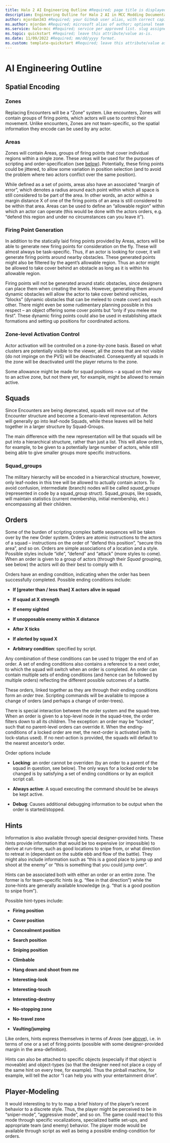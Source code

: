 ```yaml
---
title: Halo 2 AI Engineering Outline #Required; page title is displayed in search results. Include the brand.
description: Engineering Outline for Halo 2 AI in MCC Modding Documentation. #Required; article description that is displayed in search results. 
author: mjordan343 #Required; your GitHub user alias, with correct capitalization.
ms.author: mjordan #Required; microsoft alias of author; optional team alias.
ms.service: halo-mcc #Required; service per approved list. slug assigned by ACOM.
ms.topic: quickstart #Required; leave this attribute/value as-is.
ms.date: 11/09/2022 #Required; mm/dd/yyyy format.
ms.custom: template-quickstart #Required; leave this attribute/value as-is.
---
```


# AI Engineering Outline

## Spatial Encoding

### Zones

Replacing Encounters will be a “Zone” system. Like encounters, Zones will contain groups of firing points, which actors will use to control their movement. Unlike encounters, Zones are not team-specific, so the spatial information they encode can be used by any actor.

### Areas

Zones will contain Areas, groups of firing points that cover individual regions within a single zone. These areas will be used for the purposes of scripting and order-specification (see [below](#orders)). Potentially, these firing points could be jittered, to allow some variation in position selection (and to avoid the problem where two actors conflict over the same position).

While defined as a set of points, areas also have an associated “margin of error”, which denotes a radius around each point within which all space is still considered to be part of the area. In other words, an actor within a margin distance X of one of the firing points of an area is still considered to be within that area. Areas can be used to define an “allowable region” within which an actor can operate (this would be done with the actors orders, e.g. “defend this region and under no circumstances can you leave it”).

### Firing Point Generation

In addition to the statically laid firing points provided by Areas, actors will be able to generate new firing points for consideration on the fly. These will almost always be task-specific. Thus, if an actor is looking for cover, it will generate firing points around nearby obstacles. These generated points might also be filtered by the agent’s allowable region. Thus an actor might be allowed to take cover behind an obstacle as long as it is within his allowable region.

Firing points will not be generated around static obstacles, since designers can place them when creating the levels. However, generating them around dynamic obstacles will allow the actor to take cover behind vehicles, “blocks” (dynamic obstacles that can be meleed to create cover) and each other. There might even be some rudimentary planning possible in this respect – an object offering some cover points but “only if you melee me first”. These dynamic firing points could also be used in establishing attack formations and setting up positions for coordinated actions.

### Zone-level Activation Control

Actor activation will be controlled on a zone-by-zone basis. Based on what clusters are potentially visible to the viewer, all the zones that are not visible (do not impinge on the PVS) will be deactivated. Consequently all squads in the zone will be deactivated until the player returns to the zone.

Some allowance might be made for squad positions – a squad on their way to an active zone, but not there yet, for example, might be allowed to remain active.

## Squads

Since Encounters are being deprecated, squads will move out of the Encounter structure and become a Scenario-level representation. Actors will generally go into leaf-node Squads, while these leaves will be held together in a larger structure by Squad-Groups.

The main difference with the new representation will be that squads will be put into a hierarchical structure, rather than just a list. This will allow orders, for example, to be given to a potentially large number of actors, while still being able to give smaller groups more specific instructions.

### Squad_groups

The military hierarchy will be encoded in a hierarchical structure, however, only leaf-nodes in this tree will be allowed to actually contain actors. To avoid confusion, intermediate (branch) nodes will be called *squad_groups* (represented in code by a squad_group struct). Squad_groups, like squads, will maintain statistics (current membership, initial membership, etc.) encompassing all their children.

## Orders

Some of the burden of scripting complex battle sequences will be taken over by the new Order system. Orders are atomic instructions to the actors of a squad – instructions on the order of “defend this position”, “secure this area”, and so on. Orders are simple associations of a location and a style. Possible styles include “idle”, “defend” and “attack” (more styles to come). When an order is given to a group of actors (through their *Squad* grouping, see below) the actors will do their best to comply with it.

Orders have an ending condition, indicating when the order has been successfully completed. Possible ending conditions include:

- **If [greater than / less than] X actors alive in squad**

- **If squad at X strength**

- **If enemy sighted**

- **If unopposable enemy within X distance**

- **After X ticks**

- **If alerted by squad X**

- **Arbitrary condition**: specified by script.

Any combination of these conditions can be used to trigger the end of an order. A set of ending conditions also contains a reference to a next order, to which the squad will switch when an order is completed. An order can contain multiple sets of ending conditions (and hence can be followed by multiple orders) reflecting the different possible outcomes of a battle.

These orders, linked together as they are through their ending conditions form an *order tree*. Scripting commands will be available to impose a change of orders (and perhaps a change of order-trees).

There is special interaction between the order system and the squad-tree. When an order is given to a top-level node in the squad-tree, the order filters down to all its children. The exception: an order may be “locked”, such that no parent-level orders can override it. When the ending-conditions of a locked order are met, the next-order is activated (with its lock-status used). If no next-action is provided, the squads will default to the nearest ancestor’s order.

Order options include

- **Locking**: an order cannot be overriden (by an order to a parent of the squad in question, see below). The only ways for a locked order to be changed is by satisfying a set of ending conditions or by an explicit script call.

- **Always active**: A squad executing the command should be be always be kept active.

- **Debug**: Causes additional debugging information to be output when the order is started/stopped.

## Hints

Information is also available through special designer-provided hints. These hints provide information that would be too expensive (or impossible) to derive at run-time, such as good locations to snipe from, or what direction to retreat in (dependant on the subtle ebb and flow of the battle). They might also include information such as “this is a good place to jump up and shoot at the enemy” or “this is something that you could jump over”.

Hints can be associated both with either an order or an entire zone. The former is for team-specific hints (e.g. “flee in that direction”) while the zone-hints are generally available knowledge (e.g. “that is a good position to snipe from”).

Possible hint-types include:

- **Firing position**

- **Cover position**

- **Concealment position**

- **Search position**

- **Sniping position**

- **Climbable**

- **Hang down and shoot from me**

- **Interesting-look**

- **Interesting-touch**

- **Interesting-destroy**

- **No-stopping zone**

- **No-travel zone**

- **Vaulting/jumping**

Like orders, hints express themselves in terms of *Areas* (see [above](#areas)), i.e. in terms of one or a set of firing points (possible with some designer-provided margin in the area-definition).

Hints can also be attached to specific objects (especially if that object is moveable) and object-types (so that the designer need not place a copy of the same hint on every tree, for example). Thus the pinball machine, for example, will tell the actor “I can help you with your entertainment drive”.

## Player-Modeling

It would interesting to try to map a brief history of the player’s recent behavior to a discrete style. Thus, the player might be perceived to be in “sniper-mode”, “aggressive mode”, and so on. The game could react to this mode through specific vocalizations, specialized battle set-ups, and appropriate team (and enemy) behavior. The player mode would be available through script as well as being a possible ending-condition for orders.
